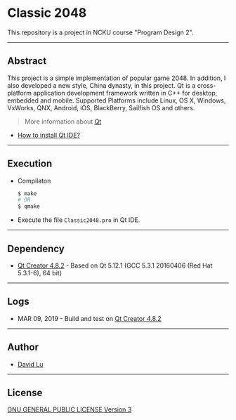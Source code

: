 # Classic 2048

This repository is a project in NCKU course "Program Design 2".

---
## Abstract

This project is a simple implementation of popular game 2048. In addition, I also developed a new style, China dynasty, in this project. Qt is a cross-platform application development framework written in C++ for desktop, embedded and mobile. Supported Platforms include Linux, OS X, Windows, VxWorks, QNX, Android, iOS, BlackBerry, Sailfish OS and others.

> More information about [Qt](https://wiki.qt.io/About_Qt)

* [How to install Qt IDE?](https://www.qt.io/qt-5-12?utm_campaign=Qt%205.12&utm_source=homepage-hero-banner)

---
## Execution

* Compilaton
	```bash
	$ make
	# OR
	$ qmake
	```
* Execute the file `Classic2048.pro` in Qt IDE.

---
## Dependency

* [Qt Creator 4.8.2](http://download.qt.io/official_releases/qt/5.12/5.12.1/qt-opensource-linux-x64-5.12.1.run.mirrorlist) - Based on Qt 5.12.1 (GCC 5.3.1 20160406 (Red Hat 5.3.1-6), 64 bit)

---
## Logs

* MAR 09, 2019 - Build and test on [Qt Creator 4.8.2](http://download.qt.io/official_releases/qt/5.12/5.12.1/qt-opensource-linux-x64-5.12.1.run.mirrorlist)

---
## Author

* [David Lu](http://github.com/yungshenglu)

---
## License

[GNU GENERAL PUBLIC LICENSE Version 3](LICENSE)
